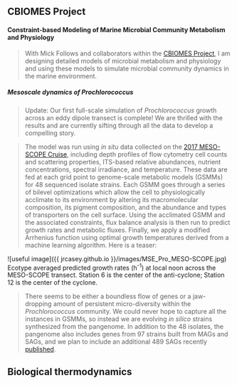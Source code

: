 ## CBIOMES Project
####  Constraint-based Modeling of Marine Microbial Community Metabolism and Physiology

> With Mick Follows and collaborators within the [CBIOMES 
Project](https://cbiomes.org), I am designing detailed 
models of microbial metabolism and physiology and 
using these models to simulate microbial community 
dynamics in the marine environment.

##### Mesoscale dynamics of *Prochlorococcus*

> Update: Our first full-scale simulation of *Prochlorococcus* growth
across an eddy dipole transect is complete! We are thrilled with
the results and are currently sifting through all the data to
develop a compelling story. 

> The model was run using *in situ* data collected on the
[2017 MESO-SCOPE Cruise](http://scope.soest.hawaii.edu/data/mesoscope/),
including depth profiles of flow cytometry cell counts and scattering 
properties, ITS-based relative abundances, nutrient concentrations, 
spectral irradiance, and temperature. These data are 
fed at each grid point to genome-scale metabolic models (GSMMs) for 48
sequenced isolate strains. Each GSMM goes through a series of bilevel 
optimizations which allow the cell to physiologically acclimate to its
environment by altering its macromolecular composition, its pigment 
composition, and the abundance and types of transporters on the cell 
surface. Using the acclimated GSMM and the associated constraints,
flux balance analysis is then run to predict growth rates and metabolic 
fluxes. Finally, we apply a modified Arrhenius function using optimal 
growth temperatures derived from a machine learning algorithm. Here is a
teaser: 

![useful image]({{ jrcasey.github.io }}/images/MSE_Pro_MESO-SCOPE.jpg)
Ecotype averaged predicted growth rates (h<sup>-1</sup>) at local noon
across the MESO-SCOPE transect. Station 6 is the center of the 
anti-cyclone; Station 12 is the center of the cyclone.   


> There seems to be either a boundless flow of genes or a
jaw-dropping amount of persistent micro-diversity within the 
*Prochlorococcus* community. We could never hope to capture
all the instances in GSMMs, so instead we are evolving *in silico*
strains synthesized from the pangenome. In addition to the 48 isolates,
the pangenome also includes genes from 97 strains built from MAGs and SAGs,
and we plan to include an additional 489 SAGs recently 
[published](https://www.nature.com/articles/sdata2018154).     


## Biological thermodynamics
